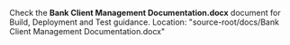 Check the **Bank Client Management Documentation.docx** document for Build, Deployment and Test guidance.
Location: "source-root/docs/Bank Client Management Documentation.docx"
